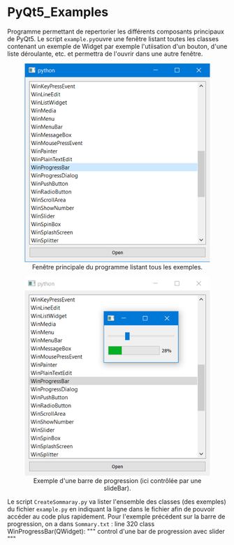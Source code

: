 # PyQt5_Examples

Programme permettant de repertorier les différents composants principaux de PyQt5. Le script `example.py`ouvre une fenêtre listant toutes les classes contenant un exemple de Widget par exemple l'utiisation d'un bouton, d'une liste déroulante, etc. et permettra de l'ouvrir dans une autre fenêtre.

<div align="center">
  <figure>
    <img src="https://github.com/ValentinLe/PyQt5_Examples/blob/master/screenshots/mainWindow.PNG" alt="mainWindow" />
    <figcaption> Fenêtre principale du programme listant tous les exemples. </figcaption>
  </figure>
</div>

<div align="center">
  <figure>
    <img src="https://github.com/ValentinLe/PyQt5_Examples/blob/master/screenshots/exemple1.PNG" alt="exemple" />
    <figcaption> Exemple d'une barre de progression (ici contrôlée par une slideBar). </figcaption>
  </figure>
</div>

Le script `CreateSommaray.py` va lister l'ensemble des classes (des exemples) du fichier `example.py` en indiquant la ligne dans le fichier afin de pouvoir accéder au code plus rapidement. Pour l'exemple précédent sur la barre de progression, on a dans `Sommary.txt` :
line 320
class WinProgressBar(QWidget):
        """ control d'une bar de progression avec slider """
